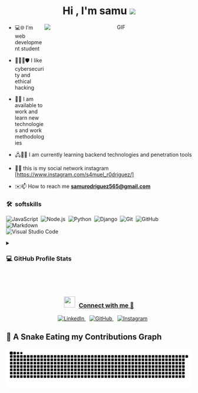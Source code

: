 <h1 align="center">Hi , I'm samu <img src="https://media.giphy.com/media/hvRJCLFzcasrR4ia7z/giphy.gif" width="35"></h1>
<a target="_blank" align="center">
  <img align="right" top="500" height="300" width="400" alt="GIF" src="https://media.giphy.com/media/SWoSkN6DxTszqIKEqv/giphy.gif">
</a>

- 💻🌐 I’m web development student 

- 👨🏻‍💻🛡️ I like cybersecurity and ethical hacking

- 💼🤝 I am available to work and learn new technologies and work methodologies

- 🖧🕵️‍♂️ I am currently learning backend technologies and penetration tools

- 💬📲 this is my social network instagram [https://www.instagram.com/s4muel_r0driguez/]

- ✉️📫 How to reach me **samurodriguez565@gmail.com**



### 🛠 &nbsp;softskills
![JavaScript](https://img.shields.io/badge/-JavaScript-05122A?style=flat&logo=javascript)&nbsp;
![Node.js](https://img.shields.io/badge/-Node.js-05122A?style=flat&logo=node.js)&nbsp;
![Python](https://img.shields.io/badge/-Python-05122A?style=flat&logo=python)&nbsp;
![Django](https://img.shields.io/badge/-Django-05122A?style=flat&logo=django&logoColor=092E20)&nbsp;
![Git](https://img.shields.io/badge/-Git-05122A?style=flat&logo=git)&nbsp;
![GitHub](https://img.shields.io/badge/-GitHub-05122A?style=flat&logo=github)&nbsp;
![Markdown](https://img.shields.io/badge/-Markdown-05122A?style=flat&logo=markdown)\
![Visual Studio Code](https://img.shields.io/badge/-Visual%20Studio%20Code-05122A?style=flat&logo=visual-studio-code&logoColor=007ACC)&nbsp;






<details><summary><h3>💻 GitHub Profile Stats</h3></summary>

<h3>My GitHub Stats</h3>
<img align="right" alt="Coding" width="300" src="https://cdn.dribbble.com/users/1277312/screenshots/14733298/media/39b1045e593737587dd60e42c8422d1f.gif">
<br>

<p><img align="left" src="https://github-readme-stats.vercel.app/api/top-langs?username=S4muel-Rodriguez&show_icons=true&theme=dark&locale=en&layout=compact" alt="S4muel-Rodriguez" /></p>

<br><br><br><br><br><br><br>
<p>&nbsp;<img align="left" src="https://github-readme-stats.vercel.app/api?username=S4muel-Rodriguez&show_icons=true&theme=dark&locale=en" alt="S4muel-Rodriguez" /></p>
<br><br><br><br><br><br><br><br><br><br>

<h4>Technologies I Work With or Want to Learn</h4>
<div align="center" class="icons-social" style="margin-left: 10px;">
  <a style="margin-left: 10px;" target="_blank" href="https://developer.mozilla.org/en-US/docs/Web/JavaScript">
    <img src="https://img.icons8.com/color/48/000000/javascript--v1.png" alt="JavaScript">
  </a>
  <a style="margin-left: 10px;" target="_blank" href="https://nodejs.org/">
    <img src="https://img.icons8.com/color/48/000000/nodejs.png" alt="Node.js">
  </a>
  <a style="margin-left: 10px;" target="_blank" href="https://www.python.org/">
    <img src="https://img.icons8.com/color/48/000000/python--v1.png" alt="Python">
  </a>
  <a style="margin-left: 10px;" target="_blank" href="https://www.djangoproject.com/">
    <img src="https://img.icons8.com/color/48/000000/django.png" alt="Django">
  </a>
  <a style="margin-left: 10px;" target="_blank" href="https://git-scm.com/">
    <img src="https://img.icons8.com/color/48/000000/git.png" alt="Git">
  </a>
  <a style="margin-left: 10px;" target="_blank" href="https://github.com/">
    <img src="https://img.icons8.com/material-outlined/48/000000/github.png" alt="GitHub">
  </a>
  <a style="margin-left: 10px;" target="_blank" href="https://code.visualstudio.com/">
    <img src="https://img.icons8.com/color/48/000000/visual-studio-code-2019.png" alt="VS Code">
  </a>
  <a style="margin-left: 10px;" target="_blank" href="https://www.microsoft.com/en-us/windows">
    <img src="https://img.icons8.com/color/48/000000/windows-10.png" alt="Windows">
  </a>
  <a style="margin-left: 10px;" target="_blank" href="https://www.linux.org/">
    <img src="https://img.icons8.com/color/48/000000/linux.png" alt="Linux">
  </a>
  <a style="margin-left: 10px;" target="_blank" href="https://www.postman.com/">
    <img src="https://img.icons8.com/external-tal-revivo-color-tal-revivo/48/000000/external-postman-is-the-only-complete-api-development-environment-logo-color-tal-revivo.png" alt="Postman">
  </a>
  <a style="margin-left: 10px;" target="_blank" href="https://www.docker.com/">
    <img src="https://img.icons8.com/color/48/000000/docker.png" alt="Docker">
  </a>
</div>

<h4 align="center">Pentesting Tools I Use or Want to Learn</h4>
<div align="center" class="icons-social" style="display: flex; flex-wrap: wrap; justify-content: center; gap: 15px; margin-top: 10px;">
  <!-- Metasploit -->
  <a href="https://www.metasploit.com/" target="_blank" style="text-decoration: none; text-align: center; color: inherit;">
    <img src="https://www.kali.org/tools/metasploit-framework/metasploit-framework-icon.png" alt="Metasploit" width="40" style="display: block; margin: 0 auto;">
    <span>Metasploit</span>
  </a>

  <!-- Nmap -->
  <a href="https://nmap.org/" target="_blank" style="text-decoration: none; text-align: center; color: inherit;">
    <img src="https://upload.wikimedia.org/wikipedia/commons/6/6a/Nmap_logo.svg" alt="Nmap" width="40" style="display: block; margin: 0 auto;">
    <span>Nmap</span>
  </a>

  <!-- Burp Suite -->
  <a href="https://portswigger.net/burp" target="_blank" style="text-decoration: none; text-align: center; color: inherit;">
    <img src="https://static.portswigger.net/images/logos/burp-suite-logo.svg" alt="Burp Suite" width="40" style="display: block; margin: 0 auto;">
    <span>Burp Suite</span>
  </a>

  <!-- Wireshark -->
  <a href="https://www.wireshark.org/" target="_blank" style="text-decoration: none; text-align: center; color: inherit;">
    <img src="https://upload.wikimedia.org/wikipedia/commons/d/db/Wireshark_Logo.svg" alt="Wireshark" width="40" style="display: block; margin: 0 auto;">
    <span>Wireshark</span>
  </a>

  <!-- Maltego -->
  <a href="https://www.maltego.com/" target="_blank" style="text-decoration: none; text-align: center; color: inherit;">
    <img src="https://www.maltego.com/wp-content/uploads/2021/02/maltego-logo-white-blue.svg" alt="Maltego" width="40" style="display: block; margin: 0 auto;">
    <span>Maltego</span>
  </a>

  <!-- Wifite -->
  <a href="https://github.com/derv82/wifite2" target="_blank" style="text-decoration: none; text-align: center; color: inherit;">
    <img src="https://img.icons8.com/color/48/000000/wifi.png" alt="Wifite" width="40" style="display: block; margin: 0 auto;">
    <span>Wifite</span>
  </a>

  <!-- SET Toolkit -->
  <a href="https://tools.kali.org/social-engineering/set" target="_blank" style="text-decoration: none; text-align: center; color: inherit;">
    <img src="https://www.kali.org/tools/set/social-engineering-toolkit-icon.png" alt="SET Toolkit" width="40" style="display: block; margin: 0 auto;">
    <span>SET Toolkit</span>
  </a>

  <!-- BeEF -->
  <a href="https://github.com/beefproject/beef" target="_blank" style="text-decoration: none; text-align: center; color: inherit;">
    <img src="https://beefproject.com/images/beef.png" alt="BeEF" width="40" style="display: block; margin: 0 auto;">
    <span>BeEF</span>
  </a>
</div>




----

	
<div>
  <p align="center">
	<a href="https://github.com/S4muel-Rodriguez">
      		<img src="https://github.com/S4muel-Rodriguez" alt="GitHub Stats" />
  </p>
</div>
</details>

</br></br>



<h3 align="center" > <img src="https://media.giphy.com/media/iY8CRBdQXODJSCERIr/giphy.gif" width="30" height="30" style="margin-right: 10px;">Connect with me 🤝 </h3>

<p align="center">
  <div align="center" class="icons-social" style="margin-left: 10px;">
    <a style="margin-left: 10px;" target="_blank" href="https://www.linkedin.com/in/samu-rodr%C3%ADguez-77b24325a/">
      <img src="https://img.icons8.com/doodle/40/000000/linkedin--v2.png" alt="LinkedIn">
    </a>
    <a style="margin-left: 10px;" target="_blank" href="https://github.com/S4muel-Rodriguez">
      <img src="https://img.icons8.com/doodle/40/000000/github--v1.png" alt="GitHub">
    </a>
    <a style="margin-left: 10px;" target="_blank" href="https://www.instagram.com/s4muel_r0driguez/">
      <img src="https://img.icons8.com/doodle/40/000000/instagram-new--v2.png" alt="Instagram">
    </a>
  </div>
</p>


 
## 🐍 A Snake Eating my Contributions Graph
	
<p align = "center">
	<img src = "https://github.com/7oSkaaa/7oSkaaa/blob/output/github-contribution-grid-snake.svg?" alt = "Snake Game"/>
</p>
